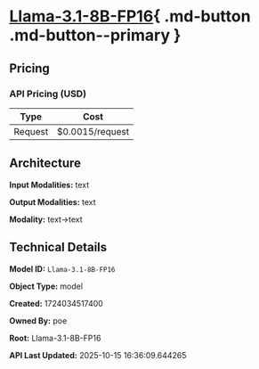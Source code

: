 # [Llama-3.1-8B-FP16](https://poe.com/Llama-3.1-8B-FP16){ .md-button .md-button--primary }

## Pricing

### API Pricing (USD)

| Type | Cost |
|------|------|
| Request | $0.0015/request |

## Architecture

**Input Modalities:** text

**Output Modalities:** text

**Modality:** text->text


## Technical Details

**Model ID:** `Llama-3.1-8B-FP16`

**Object Type:** model

**Created:** 1724034517400

**Owned By:** poe

**Root:** Llama-3.1-8B-FP16

**API Last Updated:** 2025-10-15 16:36:09.644265
